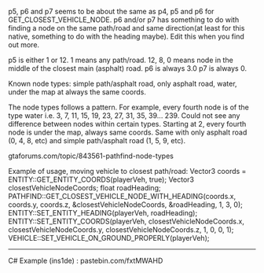 p5, p6 and p7 seems to be about the same as p4, p5 and p6 for GET_CLOSEST_VEHICLE_NODE. p6 and/or p7 has something to do with finding a node on the same path/road and same direction(at least for this native, something to do with the heading maybe). Edit this when you find out more.

p5 is either 1 or 12. 1 means any path/road. 12, 8, 0 means node in the middle of the closest main (asphalt) road.
p6 is always 3.0
p7 is always 0.

Known node types: simple path/asphalt road, only asphalt road, water, under the map at always the same coords. 

The node types follows a pattern. For example, every fourth node is of the type water i.e. 3, 7, 11, 15, 19, 23, 27, 31, 35, 39... 239. Could not see any difference between nodes within certain types. 
Starting at 2, every fourth node is under the map, always same coords.
Same with only asphalt road (0, 4, 8, etc) and simple path/asphalt road (1, 5, 9, etc).

gtaforums.com/topic/843561-pathfind-node-types

Example of usage, moving vehicle to closest path/road:
Vector3 coords = ENTITY::GET_ENTITY_COORDS(playerVeh, true);
Vector3 closestVehicleNodeCoords; 
float roadHeading; 
PATHFIND::GET_CLOSEST_VEHICLE_NODE_WITH_HEADING(coords.x, coords.y, coords.z, &closestVehicleNodeCoords, &roadHeading, 1, 3, 0); 
ENTITY::SET_ENTITY_HEADING(playerVeh, roadHeading);
ENTITY::SET_ENTITY_COORDS(playerVeh, closestVehicleNodeCoords.x, closestVehicleNodeCoords.y, closestVehicleNodeCoords.z, 1, 0, 0, 1);
VEHICLE::SET_VEHICLE_ON_GROUND_PROPERLY(playerVeh);

------------------------------------------------------------------
C# Example (ins1de) : pastebin.com/fxtMWAHD